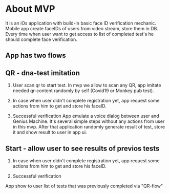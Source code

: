 # About MVP

It is an iOs application with build-in basic face ID verification mechanic.
Mobile app create faceIDs of users from video stream, store them in DB.
Every time when user want to get access to  list of completed test's he should complete face verification.

## App has two flows

## QR - dna-test imitation 

1. User scan qr to start test.
In mvp we allow to scan any QR, app imitate needed qr-content  randomly by self (Covid19 or Monkey pub test).

2. In case when user didn't complete registration yet, app request some actions from him to get and store his faceID.

3. Successful verification
App emulate a voice dialog between user and Genius Machine. It's several simple steps without any actions from user in this mvp. After that application randomly generate result of test, store it and show result to user in app ui.

## Start - allow user to see results of previos tests

1. In case when user didn't complete registration yet, app request some actions from him to get and store his faceID.

2. Successful verification

App show to user list of tests that was previously completed via "QR-flow"